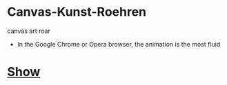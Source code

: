 # Canvas-Kunst-Roehren
canvas art roar
- In the Google Chrome or Opera browser, the animation is the most fluid
# [Show](https://sauternic.github.io/Canvas-Kunst-Roehren/)
